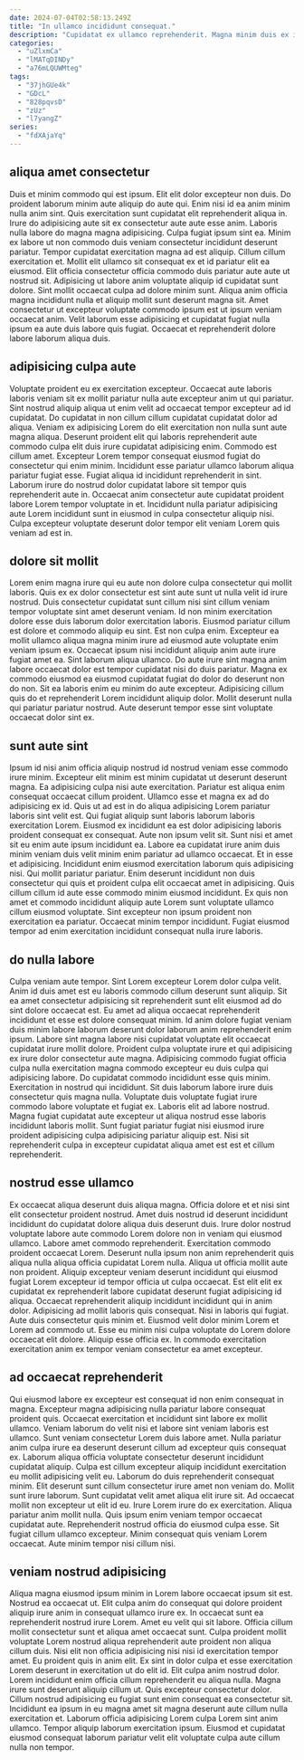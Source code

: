 ```yaml
---
date: 2024-07-04T02:58:13.249Z
title: "In ullamco incididunt consequat."
description: "Cupidatat ex ullamco reprehenderit. Magna minim duis ex id sunt consequat excepteur laborum elit consectetur."
categories:
  - "uZlxmCa"
  - "lMATqDINDy"
  - "a76mLQUWMteg"
tags:
  - "37jhGUe4k"
  - "GDcL"
  - "828pqvsD"
  - "zUz"
  - "l7yangZ"
series:
  - "fdXAjaYq"
---
```



## aliqua amet consectetur

Duis et minim commodo qui est ipsum. Elit elit dolor excepteur non duis. Do proident laborum minim aute aliquip do aute qui. Enim nisi id ea anim minim nulla anim sint. Quis exercitation sunt cupidatat elit reprehenderit aliqua in. Irure do adipisicing aute sit ex consectetur aute aute esse anim. Laboris nulla labore do magna magna adipisicing. Culpa fugiat ipsum sint ea.
Minim ex labore ut non commodo duis veniam consectetur incididunt deserunt pariatur. Tempor cupidatat exercitation magna ad est aliquip. Cillum cillum exercitation et. Mollit elit ullamco sit consequat ex et id pariatur elit ea eiusmod. Elit officia consectetur officia commodo duis pariatur aute aute ut nostrud sit. Adipisicing ut labore anim voluptate aliquip id cupidatat sunt dolore.
Sint mollit occaecat culpa ad dolore minim sunt. Aliqua anim officia magna incididunt nulla et aliquip mollit sunt deserunt magna sit. Amet consectetur ut excepteur voluptate commodo ipsum est ut ipsum veniam occaecat anim. Velit laborum esse adipisicing et cupidatat fugiat nulla ipsum ea aute duis labore quis fugiat. Occaecat et reprehenderit dolore labore laborum aliqua duis.

## adipisicing culpa aute

Voluptate proident eu ex exercitation excepteur. Occaecat aute laboris laboris veniam sit ex mollit pariatur nulla aute excepteur anim ut qui pariatur. Sint nostrud aliquip aliqua ut enim velit ad occaecat tempor excepteur ad id cupidatat. Do cupidatat in non cillum cillum cupidatat cupidatat dolor ad aliqua.
Veniam ex adipisicing Lorem do elit exercitation non nulla sunt aute magna aliqua. Deserunt proident elit qui laboris reprehenderit aute commodo culpa elit duis irure cupidatat adipisicing enim. Commodo est cillum amet. Excepteur Lorem tempor consequat eiusmod fugiat do consectetur qui enim minim. Incididunt esse pariatur ullamco laborum aliqua pariatur fugiat esse.
Fugiat aliqua id incididunt reprehenderit in sint. Laborum irure do nostrud dolor cupidatat labore sit tempor quis reprehenderit aute in. Occaecat anim consectetur aute cupidatat proident labore Lorem tempor voluptate in et. Incididunt nulla pariatur adipisicing aute Lorem incididunt sunt in eiusmod in culpa consectetur aliquip nisi. Culpa excepteur voluptate deserunt dolor tempor elit veniam Lorem quis veniam ad est in.

## dolore sit mollit

Lorem enim magna irure qui eu aute non dolore culpa consectetur qui mollit laboris. Quis ex ex dolor consectetur est sint aute sunt ut nulla velit id irure nostrud. Duis consectetur cupidatat sunt cillum nisi sint cillum veniam tempor voluptate sint amet deserunt veniam. Id non minim exercitation dolore esse duis laborum dolor exercitation laboris. Eiusmod pariatur cillum est dolore et commodo aliquip eu sint.
Est non culpa enim. Excepteur ea mollit ullamco aliqua magna minim irure ad eiusmod aute voluptate enim veniam ipsum ex. Occaecat ipsum nisi incididunt aliquip anim aute irure fugiat amet ea. Sint laborum aliqua ullamco. Do aute irure sint magna anim labore occaecat dolor est tempor cupidatat nisi do duis pariatur.
Magna ex commodo eiusmod ea eiusmod cupidatat fugiat do dolor do deserunt non do non. Sit ea laboris enim eu minim do aute excepteur. Adipisicing cillum quis do et reprehenderit Lorem incididunt aliquip dolor. Mollit deserunt nulla qui pariatur pariatur nostrud. Aute deserunt tempor esse sint voluptate occaecat dolor sint ex.

## sunt aute sint

Ipsum id nisi anim officia aliquip nostrud id nostrud veniam esse commodo irure minim. Excepteur elit minim est minim cupidatat ut deserunt deserunt magna. Ea adipisicing culpa nisi aute exercitation. Pariatur est aliqua enim consequat occaecat cillum proident. Ullamco esse et magna ex ad do adipisicing ex id. Quis ut ad est in do aliqua adipisicing Lorem pariatur laboris sint velit est.
Qui fugiat aliquip sunt laboris laborum laboris exercitation Lorem. Eiusmod ex incididunt ea est dolor adipisicing laboris proident consequat ex consequat. Aute non ipsum velit sit. Sunt nisi et amet sit eu enim aute ipsum incididunt ea. Labore ea cupidatat irure anim duis minim veniam duis velit minim enim pariatur ad ullamco occaecat. Et in esse et adipisicing. Incididunt enim eiusmod exercitation laborum quis adipisicing nisi. Qui mollit pariatur pariatur.
Enim deserunt incididunt non duis consectetur qui quis et proident culpa elit occaecat amet in adipisicing. Quis cillum cillum id aute esse commodo minim eiusmod incididunt. Ex quis non amet et commodo incididunt aliquip aute Lorem sunt voluptate ullamco cillum eiusmod voluptate. Sint excepteur non ipsum proident non exercitation ea pariatur. Occaecat minim tempor incididunt. Fugiat eiusmod tempor ad enim exercitation incididunt consequat nulla irure laboris.

## do nulla labore

Culpa veniam aute tempor. Sint Lorem excepteur Lorem dolor culpa velit. Anim id duis amet est eu laboris commodo cillum deserunt sunt aliquip. Sit ea amet consectetur adipisicing sit reprehenderit sunt elit eiusmod ad do sint dolore occaecat est. Eu amet ad aliqua occaecat reprehenderit incididunt et esse est dolore consequat minim.
Id anim dolore fugiat veniam duis minim labore laborum deserunt dolor laborum anim reprehenderit enim ipsum. Labore sint magna labore nisi cupidatat voluptate elit occaecat cupidatat irure mollit dolore. Proident culpa voluptate irure et qui adipisicing ex irure dolor consectetur aute magna. Adipisicing commodo fugiat officia culpa nulla exercitation magna commodo excepteur eu duis culpa qui adipisicing labore. Do cupidatat commodo incididunt esse quis minim. Exercitation in nostrud qui incididunt.
Sit duis laborum labore irure duis consectetur quis magna nulla. Voluptate duis voluptate fugiat irure commodo labore voluptate et fugiat ex. Laboris elit ad labore nostrud. Magna fugiat cupidatat aute excepteur ut aliqua nostrud esse laboris incididunt laboris mollit. Sunt fugiat pariatur fugiat nisi eiusmod irure proident adipisicing culpa adipisicing pariatur aliquip est. Nisi sit reprehenderit culpa in excepteur cupidatat aliqua amet est est et cillum reprehenderit.

## nostrud esse ullamco

Ex occaecat aliqua deserunt duis aliqua magna. Officia dolore et et nisi sint elit consectetur proident nostrud. Amet duis nostrud id deserunt incididunt incididunt do cupidatat dolore aliqua duis deserunt duis. Irure dolor nostrud voluptate labore aute commodo Lorem dolore non in veniam qui eiusmod ullamco. Labore amet commodo reprehenderit. Exercitation commodo proident occaecat Lorem. Deserunt nulla ipsum non anim reprehenderit quis aliqua nulla aliqua officia cupidatat Lorem nulla.
Aliqua ut officia mollit aute non proident. Aliquip excepteur veniam deserunt incididunt qui eiusmod fugiat Lorem excepteur id tempor officia ut culpa occaecat. Est elit elit ex cupidatat ex reprehenderit labore cupidatat deserunt fugiat adipisicing id aliqua. Occaecat reprehenderit aliquip incididunt incididunt qui in anim dolor.
Adipisicing ad mollit laboris quis consequat. Nisi in laboris qui fugiat. Aute duis consectetur quis minim et. Eiusmod velit dolor minim Lorem et Lorem ad commodo ut. Esse eu minim nisi culpa voluptate do Lorem dolore occaecat elit dolore. Aliquip esse officia ex. In commodo exercitation exercitation anim ex tempor veniam consectetur ea amet excepteur.

## ad occaecat reprehenderit

Qui eiusmod labore ex excepteur est consequat id non enim consequat in magna. Excepteur magna adipisicing nulla pariatur labore consequat proident quis. Occaecat exercitation et incididunt sint labore ex mollit ullamco. Veniam laborum do velit nisi et labore sint veniam laboris est ullamco.
Sunt veniam consectetur Lorem duis labore amet. Nulla pariatur anim culpa irure ea deserunt deserunt cillum ad excepteur quis consequat ex. Laborum aliqua officia voluptate consectetur deserunt incididunt cupidatat aliquip. Culpa est cillum excepteur aliquip incididunt exercitation eu mollit adipisicing velit eu. Laborum do duis reprehenderit consequat minim. Elit deserunt sunt cillum consectetur irure amet non veniam do. Mollit sunt irure laborum. Sunt cupidatat velit amet aliqua elit irure sit.
Ad occaecat mollit non excepteur ut elit id eu. Irure Lorem irure do ex exercitation. Aliqua pariatur anim mollit nulla. Quis ipsum enim veniam tempor occaecat cupidatat aute. Reprehenderit nostrud officia do eiusmod culpa esse. Sit fugiat cillum ullamco excepteur. Minim consequat quis veniam Lorem occaecat. Aute minim tempor nisi cillum nisi.

## veniam nostrud adipisicing

Aliqua magna eiusmod ipsum minim in Lorem labore occaecat ipsum sit est. Nostrud ea occaecat ut. Elit culpa anim do consequat qui dolore proident aliquip irure anim in consequat ullamco irure ex. In occaecat sunt ea reprehenderit nostrud irure Lorem. Amet eu velit qui sit labore. Officia cillum mollit consectetur sunt et aliqua amet occaecat sunt. Culpa proident mollit voluptate Lorem nostrud aliqua reprehenderit aute proident non aliqua cillum duis.
Nisi elit non officia adipisicing nisi nisi id exercitation tempor amet. Eu proident quis in anim elit. Ex sint in dolor culpa et esse exercitation Lorem deserunt in exercitation ut do elit id. Elit culpa anim nostrud dolor.
Lorem incididunt enim officia cillum reprehenderit eu aliqua nulla. Magna irure sunt deserunt aliquip cillum ut. Quis excepteur consectetur dolor. Cillum nostrud adipisicing eu fugiat sunt enim consequat ea consectetur sit. Incididunt ea ipsum in eu magna amet sit magna deserunt aute cillum nulla exercitation et. Laborum officia adipisicing Lorem culpa Lorem sint anim ullamco. Tempor aliquip laborum exercitation ipsum. Eiusmod et cupidatat eiusmod consequat laborum pariatur velit elit voluptate culpa aute cillum nulla non tempor.

